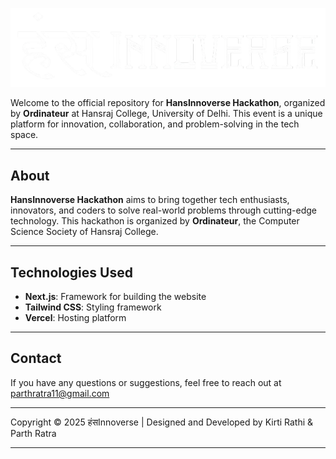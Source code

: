 ![HansInnoverse Logo](hans-innoverse/public/logo.png)

Welcome to the official repository for **HansInnoverse Hackathon**, organized by **Ordinateur** at Hansraj College, University of Delhi. This event is a unique platform for innovation, collaboration, and problem-solving in the tech space.

---

## About

**HansInnoverse Hackathon** aims to bring together tech enthusiasts, innovators, and coders to solve real-world problems through cutting-edge technology. This hackathon is organized by **Ordinateur**, the Computer Science Society of Hansraj College.

---

## Technologies Used

- **Next.js**: Framework for building the website
- **Tailwind CSS**: Styling framework
- **Vercel**: Hosting platform

---

## Contact

If you have any questions or suggestions, feel free to reach out at parthratra11@gmail.com

---

Copyright © 2025 हंसInnoverse | Designed and Developed by Kirti Rathi & Parth Ratra

---
